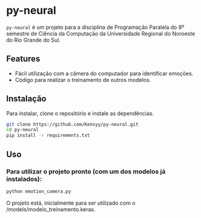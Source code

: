 # py-neural

`py-neural` é um projeto para a disciplina de Programação Paralela do 8º semestre de Ciência da Computação da Universidade Regional do Noroeste do Rio Grande do Sul.

## Features

- Fácil utilização com a câmera do computador para identificar emoções.
- Código para realizar o treinamento de outros modelos.

## Instalação

Para instalar, clone o repositório e instale as dependências.

```bash
git clone https://github.com/Kensyy/py-neural.git
cd py-neural
pip install -r requirements.txt
```

## Uso

### Para utilizar o projeto pronto (com um dos modelos já instalados):

```bash
python emotion_camera.py
```

O projeto está, inicialmente para ser utilizado com o /models/modelo_treinamento.keras.